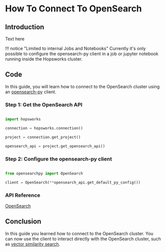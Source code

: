 # How To Connect To OpenSearch

## Introduction

Text here

!!! notice "Limited to internal Jobs and Notebooks"
    Currently it's only possible to configure the opensearch-py client in a job or jupyter notebook running inside the Hopsworks cluster.


## Code

In this guide, you will learn how to connect to the OpenSearch cluster using an [opensearch-py](https://opensearch.org/docs/1.3/clients/python/) client. 

### Step 1: Get the OpenSearch API

```python

import hopsworks

connection = hopsworks.connection()

project = connection.get_project()

opensearch_api = project.get_opensearch_api()

```

### Step 2: Configure the opensearch-py client

```python

from opensearchpy import OpenSearch

client = OpenSearch(**opensearch_api.get_default_py_config())

```

### API Reference

[OpenSearch](https://docs.hopsworks.ai/hopsworks-api/dev/generated/api/open_search/)

## Conclusion

In this guide you learned how to connect to the OpenSearch cluster. You can now use the client to interact directly with the OpenSearch cluster, such as [vector similarity search](vector_similarity.md).